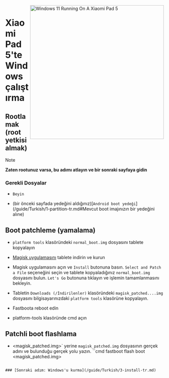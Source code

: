 <img align="right" src="https://raw.githubusercontent.com/erdilS/Port-Windows-11-Xiaomi-Pad-5/main/nabu.png" width="425" alt="Windows 11 Running On A Xiaomi Pad 5">


# Xiaomi Pad 5'te Windows çalıştırma

## Rootlamak (root yetkisi almak)
> [!NOTE]
> **Zaten rootunuz varsa, bu adımı atlayın ve bir sonraki sayfaya gidin**

### Gerekli Dosyalar
- ```Beyin```
  
- (bir önceki sayfada yedeğini aldığınız)[```Android boot yedeği```](/guide/Turkish/1-partition-tr.md#Mevcut boot imajınızın bir yedeğini alıne) 


## Boot patchleme (yamalama)

- ``platform tools`` klasöründeki ``normal_boot.img`` dosyasını tablete kopyalayın 

- [Magisk uygulamasını](https://github.com/topjohnwu/Magisk/releases/latest) tablete indirin ve kurun
  
- Magisk uygulamasını açın ve ```Install``` butonuna basın. ```Select and Patch a File``` seçeneğini seçin ve tablete kopyaladığınız ```normal_boot.img``` dosyasını bulun. ```Let's Go``` butonuna tıklayın ve işlemin tamamlanmasını bekleyin.
  
- Tabletin ```Downloads (/İndirilenler)``` klasöründeki ```magisk_patched....img``` dosyasını bilgisayarınızdaki ``platform tools`` klasörüne kopyalayın. 

- Fastboota reboot edin
  
- platform-tools klasöründe cmd açın

 ## Patchli boot flashlama
- <magisk_patched.img>` yerine ```magisk_patched.img``` dosyasının gerçek adını ve bulunduğu gerçek yolu yazın.
``cmd
fastboot flash boot <magisk_patched.img>
```

### [Sonraki adım: Windows'u kurma](/guide/Turkish/3-install-tr.md)
